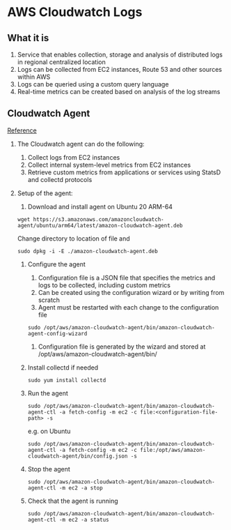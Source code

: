 # AWS Cloudwatch Logs

## What it is

1. Service that enables collection, storage and analysis of distributed logs in regional centralized location
1. Logs can be collected from EC2 instances, Route 53 and other sources within AWS
1. Logs can be queried using a custom query language
1. Real-time metrics can be created based on analysis of the log streams

## Cloudwatch Agent

[Reference](https://docs.aws.amazon.com/AmazonCloudWatch/latest/monitoring/Install-CloudWatch-Agent.html)

1.  The Cloudwatch agent can do the following:

    1. Collect logs from EC2 instances
    1. Collect internal system-level metrics from EC2 instances
    1. Retrieve custom metrics from applications or services using StatsD and collectd protocols

1.  Setup of the agent:

    1. Download and install agent on Ubuntu 20 ARM-64

    ```shell
    wget https://s3.amazonaws.com/amazoncloudwatch-agent/ubuntu/arm64/latest/amazon-cloudwatch-agent.deb
    ```

    Change directory to location of file and

    ```shell
    sudo dpkg -i -E ./amazon-cloudwatch-agent.deb
    ```

    1. Configure the agent

       1. Configuration file is a JSON file that specifies the metrics and logs to be collected, including custom metrics
       1. Can be created using the configuration wizard or by writing from scratch
       1. Agent must be restarted with each change to the configuration file

       ```shell
       sudo /opt/aws/amazon-cloudwatch-agent/bin/amazon-cloudwatch-agent-config-wizard
       ```

       1. Configuration file is generated by the wizard and stored at /opt/aws/amazon-cloudwatch-agent/bin/

    1. Install collectd if needed

       ```shell
       sudo yum install collectd
       ```

    1. Run the agent

       ```shell
       sudo /opt/aws/amazon-cloudwatch-agent/bin/amazon-cloudwatch-agent-ctl -a fetch-config -m ec2 -c file:<configuration-file-path> -s
       ```

       e.g. on Ubuntu

       ```shell
       sudo /opt/aws/amazon-cloudwatch-agent/bin/amazon-cloudwatch-agent-ctl -a fetch-config -m ec2 -c file:/opt/aws/amazon-cloudwatch-agent/bin/config.json -s
       ```

    1. Stop the agent

       ```shell
       sudo /opt/aws/amazon-cloudwatch-agent/bin/amazon-cloudwatch-agent-ctl -m ec2 -a stop
       ```

    1. Check that the agent is running

       ```shell
       sudo /opt/aws/amazon-cloudwatch-agent/bin/amazon-cloudwatch-agent-ctl -m ec2 -a status
       ```
